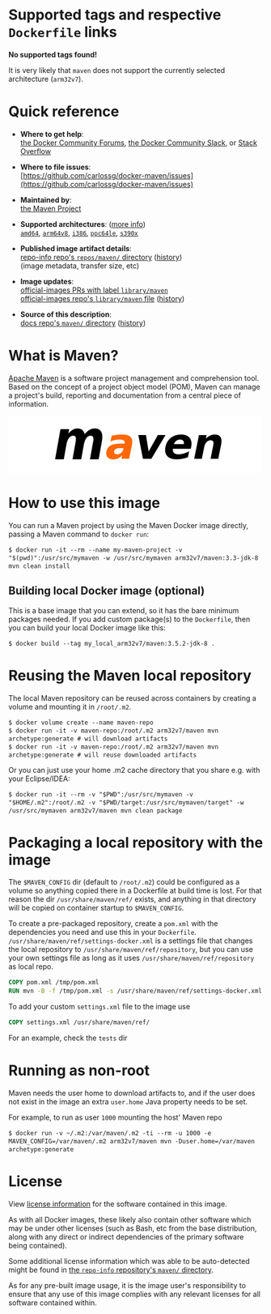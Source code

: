<!--

********************************************************************************

WARNING:

    DO NOT EDIT "maven/README.md"

    IT IS AUTO-GENERATED

    (from the other files in "maven/" combined with a set of templates)

********************************************************************************

-->

# Supported tags and respective `Dockerfile` links

**No supported tags found!**

It is very likely that `maven` does not support the currently selected architecture (`arm32v7`).

# Quick reference

-	**Where to get help**:  
	[the Docker Community Forums](https://forums.docker.com/), [the Docker Community Slack](https://blog.docker.com/2016/11/introducing-docker-community-directory-docker-community-slack/), or [Stack Overflow](https://stackoverflow.com/search?tab=newest&q=docker)

-	**Where to file issues**:  
	[https://github.com/carlossg/docker-maven/issues](https://github.com/carlossg/docker-maven/issues)

-	**Maintained by**:  
	[the Maven Project](https://github.com/carlossg/docker-maven)

-	**Supported architectures**: ([more info](https://github.com/docker-library/official-images#architectures-other-than-amd64))  
	[`amd64`](https://hub.docker.com/r/amd64/maven/), [`arm64v8`](https://hub.docker.com/r/arm64v8/maven/), [`i386`](https://hub.docker.com/r/i386/maven/), [`ppc64le`](https://hub.docker.com/r/ppc64le/maven/), [`s390x`](https://hub.docker.com/r/s390x/maven/)

-	**Published image artifact details**:  
	[repo-info repo's `repos/maven/` directory](https://github.com/docker-library/repo-info/blob/master/repos/maven) ([history](https://github.com/docker-library/repo-info/commits/master/repos/maven))  
	(image metadata, transfer size, etc)

-	**Image updates**:  
	[official-images PRs with label `library/maven`](https://github.com/docker-library/official-images/pulls?q=label%3Alibrary%2Fmaven)  
	[official-images repo's `library/maven` file](https://github.com/docker-library/official-images/blob/master/library/maven) ([history](https://github.com/docker-library/official-images/commits/master/library/maven))

-	**Source of this description**:  
	[docs repo's `maven/` directory](https://github.com/docker-library/docs/tree/master/maven) ([history](https://github.com/docker-library/docs/commits/master/maven))

# What is Maven?

[Apache Maven](http://maven.apache.org) is a software project management and comprehension tool. Based on the concept of a project object model (POM), Maven can manage a project's build, reporting and documentation from a central piece of information.

![logo](https://raw.githubusercontent.com/docker-library/docs/e2782b8942c1af41419536078c8d0176665a005d/maven/logo.png)

# How to use this image

You can run a Maven project by using the Maven Docker image directly, passing a Maven command to `docker run`:

```console
$ docker run -it --rm --name my-maven-project -v "$(pwd)":/usr/src/mymaven -w /usr/src/mymaven arm32v7/maven:3.3-jdk-8 mvn clean install
```

## Building local Docker image (optional)

This is a base image that you can extend, so it has the bare minimum packages needed. If you add custom package(s) to the `Dockerfile`, then you can build your local Docker image like this:

```console
$ docker build --tag my_local_arm32v7/maven:3.5.2-jdk-8 .
```

# Reusing the Maven local repository

The local Maven repository can be reused across containers by creating a volume and mounting it in `/root/.m2`.

```console
$ docker volume create --name maven-repo
$ docker run -it -v maven-repo:/root/.m2 arm32v7/maven mvn archetype:generate # will download artifacts
$ docker run -it -v maven-repo:/root/.m2 arm32v7/maven mvn archetype:generate # will reuse downloaded artifacts
```

Or you can just use your home .m2 cache directory that you share e.g. with your Eclipse/IDEA:

```console
$ docker run -it --rm -v "$PWD":/usr/src/mymaven -v "$HOME/.m2":/root/.m2 -v "$PWD/target:/usr/src/mymaven/target" -w /usr/src/mymaven arm32v7/maven mvn clean package  
```

# Packaging a local repository with the image

The `$MAVEN_CONFIG` dir (default to `/root/.m2`) could be configured as a volume so anything copied there in a Dockerfile at build time is lost. For that reason the dir `/usr/share/maven/ref/` exists, and anything in that directory will be copied on container startup to `$MAVEN_CONFIG`.

To create a pre-packaged repository, create a `pom.xml` with the dependencies you need and use this in your `Dockerfile`. `/usr/share/maven/ref/settings-docker.xml` is a settings file that changes the local repository to `/usr/share/maven/ref/repository`, but you can use your own settings file as long as it uses `/usr/share/maven/ref/repository` as local repo.

```dockerfile
COPY pom.xml /tmp/pom.xml
RUN mvn -B -f /tmp/pom.xml -s /usr/share/maven/ref/settings-docker.xml dependency:resolve
```

To add your custom `settings.xml` file to the image use

```dockerfile
COPY settings.xml /usr/share/maven/ref/
```

For an example, check the `tests` dir

# Running as non-root

Maven needs the user home to download artifacts to, and if the user does not exist in the image an extra `user.home` Java property needs to be set.

For example, to run as user `1000` mounting the host' Maven repo

```console
$ docker run -v ~/.m2:/var/maven/.m2 -ti --rm -u 1000 -e MAVEN_CONFIG=/var/maven/.m2 arm32v7/maven mvn -Duser.home=/var/maven archetype:generate
```

# License

View [license information](https://www.apache.org/licenses/) for the software contained in this image.

As with all Docker images, these likely also contain other software which may be under other licenses (such as Bash, etc from the base distribution, along with any direct or indirect dependencies of the primary software being contained).

Some additional license information which was able to be auto-detected might be found in [the `repo-info` repository's `maven/` directory](https://github.com/docker-library/repo-info/tree/master/repos/maven).

As for any pre-built image usage, it is the image user's responsibility to ensure that any use of this image complies with any relevant licenses for all software contained within.
